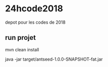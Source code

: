 # 24hcode2018
depot pour les codes  de 2018

## run projet

mvn clean install


java -jar target/antseed-1.0.0-SNAPSHOT-fat.jar
